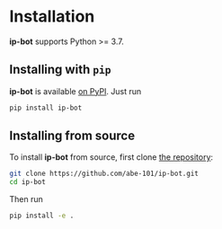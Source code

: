 Installation
============

**ip-bot** supports Python >= 3.7.

## Installing with `pip`

**ip-bot** is available [on PyPI](https://pypi.org/project/ip-bot/). Just run

```bash
pip install ip-bot
```

## Installing from source

To install **ip-bot** from source, first clone [the repository](https://github.com/abe-101/ip-bot):

```bash
git clone https://github.com/abe-101/ip-bot.git
cd ip-bot
```

Then run

```bash
pip install -e .
```
